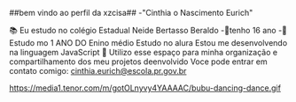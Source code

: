 ##bem vindo ao perfil da xzcisa##
-"Cinthia o Nascimento Eurich"

📚 Eu estudo no colégio Estadual Neide Bertasso Beraldo -🎳tenho 16 ano -📘Estudo mo 1 ANO DO Enino médio
Estudo no alura
Estou me desenvolvendo na linguagem JavaScript
🌻 Utilizo esse espaço para minha organização e compartilhamento dos meu projetos deenvolvido
Voce pode entrar em contato comigo:
cinthia.eurich@escola.pr.gov.br

https://media1.tenor.com/m/gotOLnyvy4YAAAAC/bubu-dancing-dance.gif

